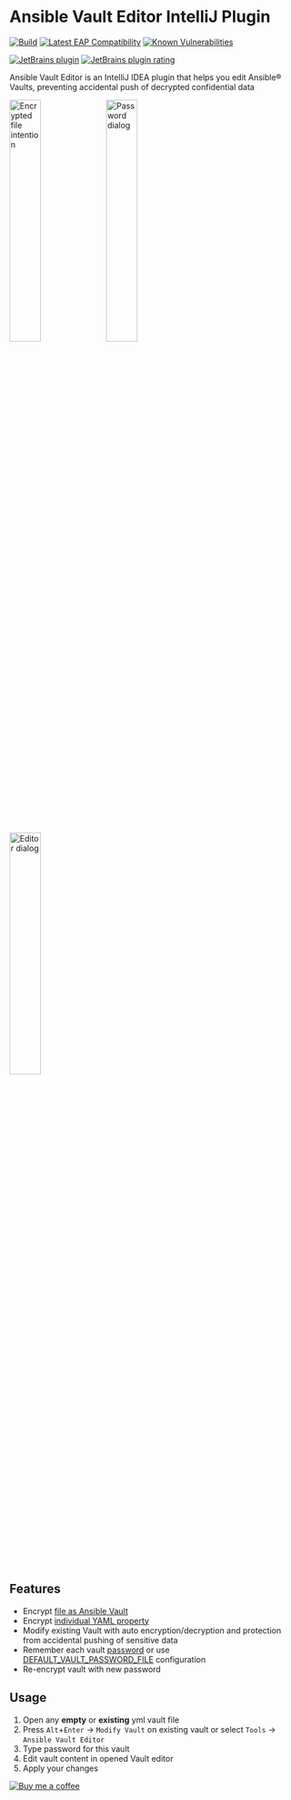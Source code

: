 # Ansible Vault Editor IntelliJ Plugin
[![Build](https://github.com/sadv1r/ansible-vault-editor-idea-plugin/actions/workflows/build.yml/badge.svg)](https://github.com/sadv1r/ansible-vault-editor-idea-plugin/actions/workflows/build.yml)
[![Latest EAP Compatibility](https://github.com/sadv1r/ansible-vault-editor-idea-plugin/actions/workflows/compatibility.yml/badge.svg)](https://github.com/sadv1r/ansible-vault-editor-idea-plugin/actions/workflows/compatibility.yml)
[![Known Vulnerabilities](https://snyk.io/test/github/sadv1r/ansible-vault-editor-idea-plugin/badge.svg?targetFile=build.gradle)](https://snyk.io/test/github/sadv1r/ansible-vault-editor-idea-plugin?targetFile=build.gradle)

[![JetBrains plugin](https://img.shields.io/jetbrains/plugin/v/14278-ansible-vault-editor?label=version)](https://plugins.jetbrains.com/plugin/14278-ansible-vault-editor)
[![JetBrains plugin rating](https://img.shields.io/jetbrains/plugin/r/rating/14278-ansible-vault-editor)](https://plugins.jetbrains.com/plugin/14278-ansible-vault-editor/reviews)


Ansible Vault Editor is an IntelliJ IDEA plugin that helps you edit Ansible® Vaults, preventing accidental push of decrypted confidential data

<img src="https://i.ibb.co/c2Qn0R6/Encrypted-File-Intention.png" alt="Encrypted file intention" width="33%"/> <img src="https://i.ibb.co/Ypmw7bJ/Password-Dialog.png" alt="Password dialog" width="33%"/> <img src="https://i.ibb.co/jzSKvCz/Editor-Dialog.png" alt="Editor dialog" width="33%"/>

Features
--------

* Encrypt [file as Ansible Vault](https://docs.ansible.com/ansible/latest/user_guide/vault.html#encrypting-files-with-ansible-vault)
* Encrypt [individual YAML property](https://docs.ansible.com/ansible/latest/user_guide/vault.html#encrypting-individual-variables-with-ansible-vault)
* Modify existing Vault with auto encryption/decryption and protection from accidental pushing of sensitive data
* Remember each vault [password](https://www.jetbrains.com/help/idea/reference-ide-settings-password-safe.html) or use [DEFAULT_VAULT_PASSWORD_FILE](https://docs.ansible.com/ansible/latest/reference_appendices/config.html#default-vault-password-file) configuration
* Re-encrypt vault with new password


Usage
-----

1. Open any **empty** or **existing** yml vault file
2. Press `Alt`+`Enter` -> `Modify Vault` on existing vault or select `Tools` -> `Ansible Vault Editor`
3. Type password for this vault
4. Edit vault content in opened Vault editor
5. Apply your changes


[![Buy me a coffee](https://cdn.buymeacoffee.com/buttons/v2/default-green.png)](https://www.buymeacoffee.com/sadv1r)
